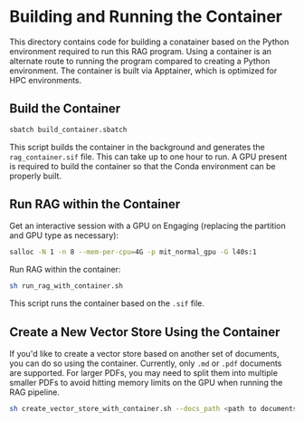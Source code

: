 # Building and Running the Container

This directory contains code for building a conatainer based on the Python
environment required to run this RAG program. Using a container is an alternate
route to running the program compared to creating a Python environment. The
container is built via Apptainer, which is optimized for HPC environments.

## Build the Container

```bash
sbatch build_container.sbatch
```

This script builds the container in the background and generates the
`rag_container.sif` file. This can take up to one hour to run. A GPU present
is required to build the container so that the Conda environment can be properly
built.

## Run RAG within the Container

Get an interactive session with a GPU on Engaging (replacing the partition and
GPU type as necessary):

```bash
salloc -N 1 -n 8 --mem-per-cpu=4G -p mit_normal_gpu -G l40s:1
```

Run RAG within the container:

```bash
sh run_rag_with_container.sh
```

This script runs the container based on the `.sif` file.

## Create a New Vector Store Using the Container

If you'd like to create a vector store based on another set of documents, you
can do so using the container. Currently, only `.md` or `.pdf` documents are
supported. For larger PDFs, you may need to split them into multiple smaller
PDFs to avoid hitting memory limits on the GPU when running the RAG pipeline.

```bash
sh create_vector_store_with_container.sh --docs_path <path to documents directory>
```
